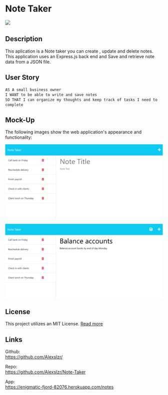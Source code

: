 # Note Taker

<img src="https://img.shields.io/badge/License-MIT-blue"></img>

## Description

This aplication is a Note taker you can create , update and delete notes. This application uses an Express.js back end and Save and retrieve note data from a JSON file.

## User Story

```
AS A small business owner
I WANT to be able to write and save notes
SO THAT I can organize my thoughts and keep track of tasks I need to complete
```


## Mock-Up

The following images show the web application's appearance and functionality:

![Existing notes are listed in the left-hand column with empty fields on the right-hand side for the new note’s title and text.](./Assets/11-express-homework-demo-01.png)

![Note titled “Balance accounts” reads, “Balance account books by end of day Monday,” with other notes listed on the left.](./Assets/11-express-homework-demo-02.png)


## License

This project utilizes an MIT License. [Read more](https://choosealicense.com/licenses/mit/)

## Links

Github: <br>
https://github.com/Alexslzr/

Repo: <br>
https://github.com/Alexslzr/Note-Taker

App: <br>
https://enigmatic-fjord-82076.herokuapp.com/notes
